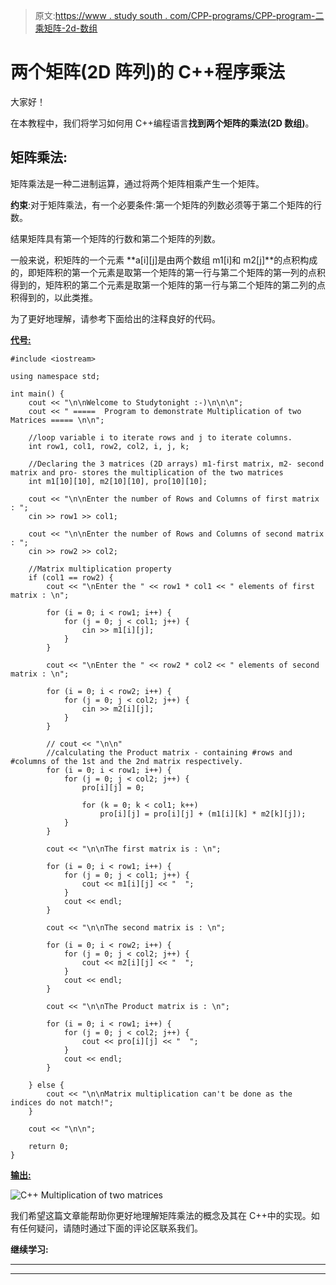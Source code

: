 > 原文:[https://www . study south . com/CPP-programs/CPP-program-二乘矩阵-2d-数组](https://www.studytonight.com/cpp-programs/cpp-program-multiplication-of-two-matrices-2d-arrays)

# 两个矩阵(2D 阵列)的 C++程序乘法

大家好！

在本教程中，我们将学习如何用 C++编程语言**找到两个矩阵的乘法(2D 数组)**。

## 矩阵乘法:

矩阵乘法是一种二进制运算，通过将两个矩阵相乘产生一个矩阵。

**约束**:对于矩阵乘法，有一个必要条件:第一个矩阵的列数必须等于第二个矩阵的行数。

结果矩阵具有第一个矩阵的行数和第二个矩阵的列数。

一般来说，积矩阵的一个元素 **a[i][j]是由两个数组 m1[i]和 m2[j]**的点积构成的，即矩阵积的第一个元素是取第一个矩阵的第一行与第二个矩阵的第一列的点积得到的，矩阵积的第二个元素是取第一个矩阵的第一行与第二个矩阵的第二列的点积得到的，以此类推。

为了更好地理解，请参考下面给出的注释良好的代码。

<u>**代号:**</u>

```
#include <iostream>

using namespace std;

int main() {
    cout << "\n\nWelcome to Studytonight :-)\n\n\n";
    cout << " =====  Program to demonstrate Multiplication of two Matrices ===== \n\n";

    //loop variable i to iterate rows and j to iterate columns.
    int row1, col1, row2, col2, i, j, k;

    //Declaring the 3 matrices (2D arrays) m1-first matrix, m2- second matrix and pro- stores the multiplication of the two matrices
    int m1[10][10], m2[10][10], pro[10][10];

    cout << "\n\nEnter the number of Rows and Columns of first matrix : ";
    cin >> row1 >> col1;

    cout << "\n\nEnter the number of Rows and Columns of second matrix : ";
    cin >> row2 >> col2;

    //Matrix multiplication property
    if (col1 == row2) {
        cout << "\nEnter the " << row1 * col1 << " elements of first matrix : \n";

        for (i = 0; i < row1; i++) {
            for (j = 0; j < col1; j++) {
                cin >> m1[i][j];
            }
        }

        cout << "\nEnter the " << row2 * col2 << " elements of second matrix : \n";

        for (i = 0; i < row2; i++) {
            for (j = 0; j < col2; j++) {
                cin >> m2[i][j];
            }
        }

        // cout << "\n\n"
        //calculating the Product matrix - containing #rows and #columns of the 1st and the 2nd matrix respectively.
        for (i = 0; i < row1; i++) {
            for (j = 0; j < col2; j++) {
                pro[i][j] = 0;

                for (k = 0; k < col1; k++)
                    pro[i][j] = pro[i][j] + (m1[i][k] * m2[k][j]);
            }
        }

        cout << "\n\nThe first matrix is : \n";

        for (i = 0; i < row1; i++) {
            for (j = 0; j < col1; j++) {
                cout << m1[i][j] << "  ";
            }
            cout << endl;
        }

        cout << "\n\nThe second matrix is : \n";

        for (i = 0; i < row2; i++) {
            for (j = 0; j < col2; j++) {
                cout << m2[i][j] << "  ";
            }
            cout << endl;
        }

        cout << "\n\nThe Product matrix is : \n";

        for (i = 0; i < row1; i++) {
            for (j = 0; j < col2; j++) {
                cout << pro[i][j] << "  ";
            }
            cout << endl;
        }

    } else {
        cout << "\n\nMatrix multiplication can't be done as the indices do not match!";
    }

    cout << "\n\n";

    return 0;
}
```

<u>**输出:**</u>

![C++ Multiplication of two matrices](../Images/437a57b3c14407f94ade299d108c2e6b.png)

我们希望这篇文章能帮助你更好地理解矩阵乘法的概念及其在 C++中的实现。如有任何疑问，请随时通过下面的评论区联系我们。

**继续学习:**

* * *

* * *